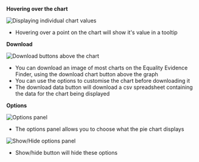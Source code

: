 **Hovering over the chart**

![Displaying individual chart values](EEF/help-hover4.png)
* Hovering over a point on the chart will show it's value in a tooltip

**Download**

![Download buttons above the chart](EEF/help-download1.png)

* You can download an image of most charts on the Equality Evidence Finder, using the download chart button above the graph
* You can use the options to customise the chart before downloading it
* The download data button will download a csv spreadsheet containing the data for the chart being displayed

**Options**

![Options panel](EEF/help-options3.png)

* The options panel allows you to choose what the pie chart displays

![Show/Hide options panel](EEF/help-options4.png)
* Show/hide button will hide these options




